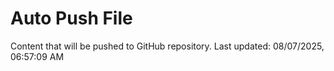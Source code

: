 # Auto Push File

Content that will be pushed to GitHub repository.
Last updated: 08/07/2025, 06:57:09 AM